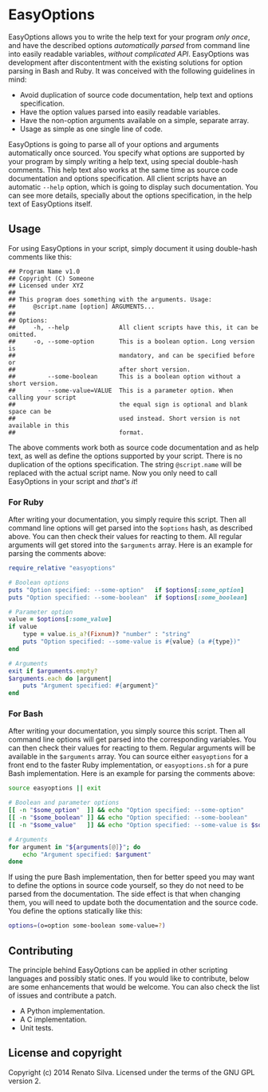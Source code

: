 # EasyOptions

EasyOptions allows you to write the help text for your program *only once*, and have the described options *automatically parsed* from command line into easily readable variables, *without complicated API*. EasyOptions was development after discontentment with the existing solutions for option parsing in Bash and Ruby. It was conceived with the following guidelines in mind:

  * Avoid duplication of source code documentation, help text and options specification.
  * Have the option values parsed into easily readable variables.
  * Have the non-option arguments available on a simple, separate array.
  * Usage as simple as one single line of code.

EasyOptions is going to parse all of your options and arguments automatically once sourced. You specify what options are supported by your program by simply writing a help text, using special double-hash comments. This help text also works at the same time as source code documentation and options specification. All client scripts have an automatic `--help` option, which is going to display such documentation. You can see more details, specially about the options specification, in the help text of EasyOptions itself.

## Usage

For using EasyOptions in your script, simply document it using double-hash comments like this:

```
## Program Name v1.0
## Copyright (C) Someone
## Licensed under XYZ
##
## This program does something with the arguments. Usage:
##     @script.name [option] ARGUMENTS...
##
## Options:
##     -h, --help              All client scripts have this, it can be omitted.
##     -o, --some-option       This is a boolean option. Long version is
##                             mandatory, and can be specified before or
##                             after short version.
##         --some-boolean      This is a boolean option without a short version.
##         --some-value=VALUE  This is a parameter option. When calling your script
##                             the equal sign is optional and blank space can be
##                             used instead. Short version is not available in this
##                             format.
```

The above comments work both as source code documentation and as help text, as well as define the options supported by your script. There is no duplication of the options specification. The string `@script.name` will be replaced with the actual script name. Now you only need to call EasyOptions in your script and *that's it*!

### For Ruby

After writing your documentation, you simply require this script. Then all command line options will get parsed into the `$options` hash, as described above. You can then check their values for reacting to them. All regular arguments will get stored into the `$arguments` array. Here is an example for parsing the comments above:

```ruby
require_relative "easyoptions"

# Boolean options
puts "Option specified: --some-option"   if $options[:some_option]
puts "Option specified: --some-boolean"  if $options[:some_boolean]

# Parameter option
value = $options[:some_value]
if value
    type = value.is_a?(Fixnum)? "number" : "string"
    puts "Option specified: --some-value is #{value} (a #{type})"
end

# Arguments
exit if $arguments.empty?
$arguments.each do |argument|
    puts "Argument specified: #{argument}"
end
```

### For Bash

After writing your documentation, you simply source this script. Then all command line options will get parsed into the corresponding variables. You can then check their values for reacting to them. Regular arguments will be available in the `$arguments` array. You can source either `easyoptions` for a front end to the faster Ruby implementation, or `easyoptions.sh` for a pure Bash implementation. Here is an example for parsing the comments above:

```bash
source easyoptions || exit

# Boolean and parameter options
[[ -n "$some_option"  ]] && echo "Option specified: --some-option"
[[ -n "$some_boolean" ]] && echo "Option specified: --some-boolean"
[[ -n "$some_value"   ]] && echo "Option specified: --some-value is $some_value"

# Arguments
for argument in "${arguments[@]}"; do
    echo "Argument specified: $argument"
done
```

If using the pure Bash implementation, then for better speed you may want to define the options in source code yourself, so they do not need to be parsed from the documentation. The side effect is that when changing them, you will need to update both the documentation and the source code. You define the options statically like this:

```bash
options=(o=option some-boolean some-value=?)
```

## Contributing

The principle behind EasyOptions can be applied in other scripting languages and possibly static ones. If you would like to contribute, below are some enhancements that would be welcome. You can also check the list of issues and contribute a patch.

* A Python implementation.
* A C implementation.
* Unit tests.

## License and copyright

Copyright (c) 2014 Renato Silva.
Licensed under the terms of the GNU GPL version 2.
